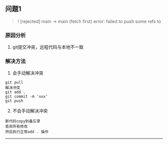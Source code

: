 ## 问题1
> ! [rejected] main -> main (fetch first) error: failed to push some refs to

### 原因分析
1. git提交冲突，远程代码与本地不一致

### 解决方法
1. 会手动解决冲突
```
git pull
解决冲突
git add .
git commit -m 'xxx'
git push
```
2. 不会手动解决冲突
```
新代码copy到备忘录
丢弃所有修改
然后执行正常add . 操作
```

---